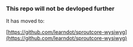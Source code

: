 ### This repo will not be devloped further

It has moved to:

[https://github.com/learndot/sproutcore-wysiwyg](https://github.com/learndot/sproutcore-wysiwyg)